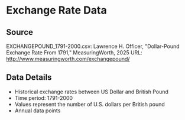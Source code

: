 # Exchange Rate Data

## Source
EXCHANGEPOUND_1791-2000.csv:
Lawrence H. Officer, "Dollar-Pound Exchange Rate From 1791," MeasuringWorth, 2025
URL: http://www.measuringworth.com/exchangepound/

## Data Details
- Historical exchange rates between US Dollar and British Pound
- Time period: 1791-2000
- Values represent the number of U.S. dollars per British pound
- Annual data points
